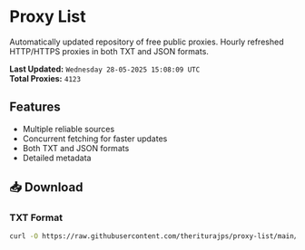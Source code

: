 # Proxy List

Automatically updated repository of free public proxies. Hourly refreshed HTTP/HTTPS proxies in both TXT and JSON formats.

**Last Updated:** `Wednesday 28-05-2025 15:08:09 UTC`  
**Total Proxies:** `4123`

## Features
- Multiple reliable sources
- Concurrent fetching for faster updates
- Both TXT and JSON formats
- Detailed metadata

## 📥 Download

### TXT Format
```bash
curl -O https://raw.githubusercontent.com/theriturajps/proxy-list/main/proxies.txt